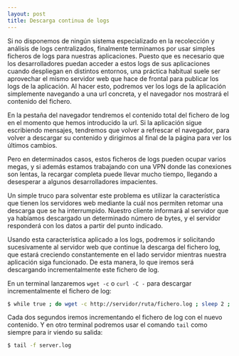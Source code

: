 ```yaml
---
layout: post
title: Descarga continua de logs
---
```


Si no disponemos de ningún sistema especializado en la recolección y análisis de logs centralizados, finalmente terminamos por usar simples ficheros de logs para nuestras aplicaciones. Puesto que es necesario que los desarrolladores puedan acceder a estos logs de sus aplicaciones cuando despliegan en distintos entornos, una práctica habitual suele ser aprovechar el mismo servidor web que hace de frontal para publicar los logs de la aplicación. Al hacer esto, podremos ver los logs de la aplicación simplemente navegando a una url concreta, y el navegador nos mostrará el contenido del fichero.

En la pestaña del navegador tendremos el contenido total del fichero de log en el momento que hemos introducido la url. Si la aplicación sigue escribiendo mensajes, tendremos que volver a refrescar el navegador, para volver a descargar su contenido y dirigirnos al final de la página para ver los últimos cambios.

Pero en determinados casos, estos ficheros de logs pueden ocupar varios megas, y si además estamos trabajando con una VPN donde las conexiones son lentas, la recargar completa puede llevar mucho tiempo, llegando a desesperar a algunos desarrolladores impacientes.

Un simple truco para solventar este problema es utilizar la característica que tienen los servidores web mediante la cuál nos permiten retomar una descarga que se ha interrumpido. Nuestro cliente informará al servidor que ya habíamos descargado un determinado número de bytes, y el servidor responderá con los datos a partir del punto indicado.

Usando esta característica aplicado a los logs, podremos ir solicitando sucesivamente al servidor web que continue la descarga del fichero log, que estará creciendo constantemente en el lado servidor mientras nuestra aplicación siga funcionado. De esta manera, lo que iremos será descargando incrementalmente este fichero de log.

En un terminal lanzaremos `wget -c` o `curl -C -` para descargar incrementalmente el fichero de log:

```bash
$ while true ; do wget -c http://servidor/ruta/fichero.log ; sleep 2 ; done
```

Cada dos segundos iremos incrementando el fichero de log con el nuevo contenido. Y en otro terminal podremos usar el comando `tail` como siempre para ir viendo su salida:

```bash
$ tail -f server.log
```

